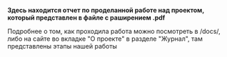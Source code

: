**Здесь находится отчет по проделанной работе над проектом, который представлен в файле с раширением .pdf**

Подробнее о том, как проходила работа можно посмотреть в /docs/, либо на сайте во вкладке "О проекте" в разделе "Журнал", там представлены этапы нашей работы